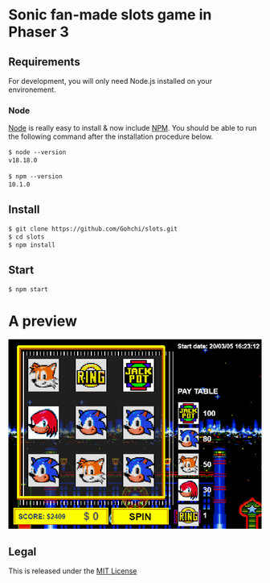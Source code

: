 # Sonic fan-made slots game in Phaser 3

## Requirements

For development, you will only need Node.js installed on your environement.

### Node

[Node](http://nodejs.org/) is really easy to install & now include [NPM](https://npmjs.org/).
You should be able to run the following command after the installation procedure
below.

    $ node --version
    v18.18.0

    $ npm --version
    10.1.0

## Install

    $ git clone https://github.com/Gohchi/slots.git
    $ cd slots
    $ npm install

## Start

    $ npm start
    
# A preview


![screenshot-in-game](./assets/other/screenshot1.png)



## Legal

This is released under the [MIT License](http://mit-license.org/)
